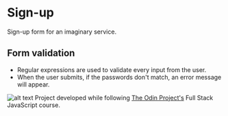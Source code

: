 # Sign-up
Sign-up form for an imaginary service.
## Form validation
- Regular expressions are used to validate every input from the user.
- When the user submits, if the passwords don't match, an error message will appear.

![alt text](https://raw.githubusercontent.com/rodrigommfreitas/sign-up-form/main/sign-up.png "App Preview")
Project developed while following [The Odin Project's](https://www.theodinproject.com/) Full Stack JavaScript course.
